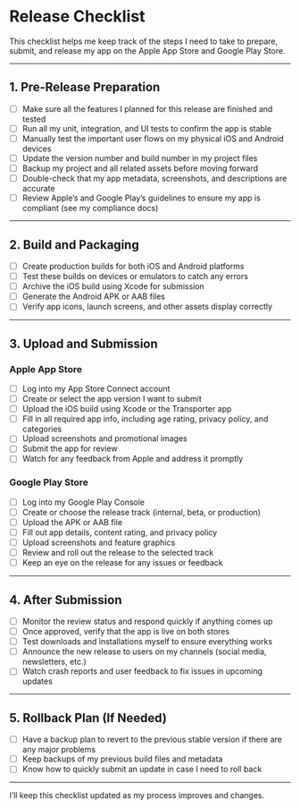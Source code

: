 # Release Checklist

This checklist helps me keep track of the steps I need to take to prepare, submit, and release my app on the Apple App Store and Google Play Store.

---

## 1. Pre-Release Preparation

- [ ] Make sure all the features I planned for this release are finished and tested
- [ ] Run all my unit, integration, and UI tests to confirm the app is stable
- [ ] Manually test the important user flows on my physical iOS and Android devices
- [ ] Update the version number and build number in my project files
- [ ] Backup my project and all related assets before moving forward
- [ ] Double-check that my app metadata, screenshots, and descriptions are accurate
- [ ] Review Apple’s and Google Play’s guidelines to ensure my app is compliant (see my compliance docs)

---

## 2. Build and Packaging

- [ ] Create production builds for both iOS and Android platforms
- [ ] Test these builds on devices or emulators to catch any errors
- [ ] Archive the iOS build using Xcode for submission
- [ ] Generate the Android APK or AAB files
- [ ] Verify app icons, launch screens, and other assets display correctly

---

## 3. Upload and Submission

### Apple App Store

- [ ] Log into my App Store Connect account
- [ ] Create or select the app version I want to submit
- [ ] Upload the iOS build using Xcode or the Transporter app
- [ ] Fill in all required app info, including age rating, privacy policy, and categories
- [ ] Upload screenshots and promotional images
- [ ] Submit the app for review
- [ ] Watch for any feedback from Apple and address it promptly

### Google Play Store

- [ ] Log into my Google Play Console
- [ ] Create or choose the release track (internal, beta, or production)
- [ ] Upload the APK or AAB file
- [ ] Fill out app details, content rating, and privacy policy
- [ ] Upload screenshots and feature graphics
- [ ] Review and roll out the release to the selected track
- [ ] Keep an eye on the release for any issues or feedback

---

## 4. After Submission

- [ ] Monitor the review status and respond quickly if anything comes up
- [ ] Once approved, verify that the app is live on both stores
- [ ] Test downloads and installations myself to ensure everything works
- [ ] Announce the new release to users on my channels (social media, newsletters, etc.)
- [ ] Watch crash reports and user feedback to fix issues in upcoming updates

---

## 5. Rollback Plan (If Needed)

- [ ] Have a backup plan to revert to the previous stable version if there are any major problems
- [ ] Keep backups of my previous build files and metadata
- [ ] Know how to quickly submit an update in case I need to roll back

---

I’ll keep this checklist updated as my process improves and changes.
